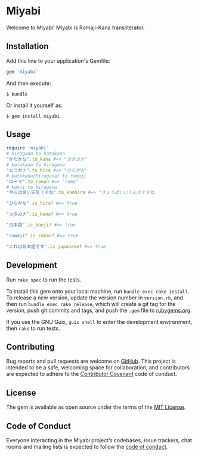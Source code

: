 # Miyabi

Welcome to Miyabi!
Miyabi is Romaji-Kana transliterator.

## Installation

Add this line to your application's Gemfile:

```ruby
gem 'miyabi'
```

And then execute:

    $ bundle

Or install it yourself as:

    $ gem install miyabi

## Usage

```ruby
require 'miyabi'
# hiragana to katakana
"かたかな".to_kana #=> "カタカナ"
# katakana to hiragana
"ヒラガナ".to_hira #=> "ひらがな"
# katakana(hiragana) to romaji
"ローマ".to_roman #=> "roma"
# kanji to hiragana
"今日は良い天気ですね".to_kanhira #=> "きょうはいいてんきですね

"ひらがな".is_hira? #=> true

"カタカナ".is_kana? #=> true

"日本語".is_kanji? #=> true

"romaji".is_roman? #=> true

"これは日本語です".is_japanese? #=> true
```

## Development

Run `rake spec` to run the tests.

To install this gem onto your local machine, run `bundle exec rake install`. To release a new version, update the version number in `version.rb`, and then run `bundle exec rake release`, which will create a git tag for the version, push git commits and tags, and push the `.gem` file to [rubygems.org](https://rubygems.org).

If you use the GNU Guix, `guix shell` to enter the development environment, then `rake` to run tests.

## Contributing

Bug reports and pull requests are welcome on
[GitHub](https://github.com/gemmaro/miyabi).  This project is intended to be a
safe, welcoming space for collaboration, and contributors are expected to
adhere to the [Contributor Covenant](http://contributor-covenant.org) code of
conduct.

## License

The gem is available as open source under the terms of the [MIT License](http://opensource.org/licenses/MIT).

## Code of Conduct

Everyone interacting in the Miyabi project’s codebases, issue trackers, chat
rooms and mailing lists is expected to follow the [code of
conduct](https://github.com/gemmaro/miyabi/blob/master/CODE_OF_CONDUCT.md).
